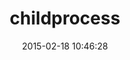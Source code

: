 ---
layout: post
title:  "childprocess"
repo:   "jarib/childprocess"
date:   2015-02-18 10:46:28
gemurl: http://github.com/jarib/childprocess
---
